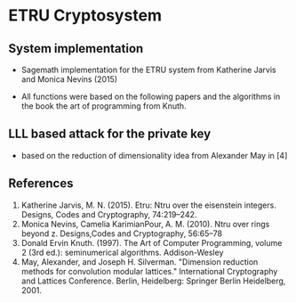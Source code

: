 # ETRU Cryptosystem 

## System implementation

- Sagemath implementation for the ETRU system from Katherine Jarvis and Monica Nevins (2015) 

- All functions were based on the following papers and the algorithms in the book the art of programming from Knuth. 

## LLL based attack for the private key

- based on the reduction of dimensionality idea from Alexander May in [4]

## References
1. Katherine Jarvis, M. N. (2015). Etru: Ntru over the eisenstein integers. Designs, Codes and Cryptography, 74:219–242.
2. Monica Nevins, Camelia KarimianPour, A. M. (2010). Ntru over rings beyond z. Designs,Codes and Cryptography, 56:65–78
3. Donald Ervin Knuth. (1997). The Art of Computer Programming, volume 2 (3rd ed.): seminumerical algorithms. Addison-Wesley
4. May, Alexander, and Joseph H. Silverman. "Dimension reduction methods for convolution modular lattices." International Cryptography and Lattices Conference. Berlin, Heidelberg: Springer Berlin Heidelberg, 2001.
